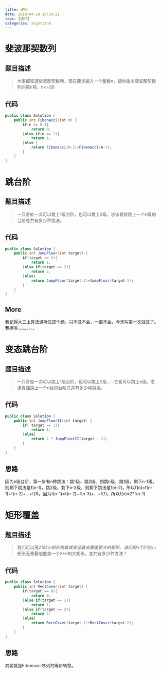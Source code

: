 ```yaml
--- 
title: 递归 
date: 2018-04-28 10:14:21
tags: [递归]
categories: algorithm
---
```


# 斐波那契数列 
## 题目描述
> 大家都知道斐波那契数列，现在要求输入一个整数n，请你输出斐波那契数列的第n项。n<=39
## 代码
```java
public class Solution {
    public int Fibonacci(int n) {
        if(n == 0 ){
            return 0;
        }else if(n == 1){
            return 1;
        }else {
            return Fibonacci(n-1)+Fibonacci(n-2);
        }
    }
}
```
<!--more-->

# 跳台阶  
## 题目描述
> 一只青蛙一次可以跳上1级台阶，也可以跳上2级。求该青蛙跳上一个n级的台阶总共有多少种跳法。
## 代码
```java
public class Solution {
    public int JumpFloor(int target) {
        if(target == 1){
            return 1;
        }else if(target == 2){
            return 2;
        }else{
            return JumpFloor(target-2)+JumpFloor(target-1);
        }
    }
}
```
## More
我记得大三上算法课听过这个题，只不过不会，一直不会，今天写第一次就过了。我擦类。。。。。。。。

# 变态跳台阶   
## 题目描述
> 一只青蛙一次可以跳上1级台阶，也可以跳上2级……它也可以跳上n级。求该青蛙跳上一个n级的台阶总共有多少种跳法。
## 代码
```java
public class Solution {
    public int JumpFloorII(int target) {
        if( target == 1){
            return 1;
        }else{
            return 2 * JumpFloorII(target - 1);
        }    
    }
}
```
## 思路
因为n级台阶，第一步有n种跳法：跳1级、跳2级、到跳n级，跳1级，剩下n-1级，则剩下跳法是f(n-1)，跳2级，剩下n-2级，则剩下跳法是f(n-2)，所以f(n)=f(n-1)+f(n-2)+...+f(1)，因为f(n-1)=f(n-2)+f(n-3)+...+f(1)，所以f(n)=2*f(n-1) 

# 矩形覆盖   
## 题目描述
> 我们可以用2*1的小矩形横着或者竖着去覆盖更大的矩形。请问用n个2*1的小矩形无重叠地覆盖一个2*n的大矩形，总共有多少种方法？
## 代码
```java
public class Solution {
    public int RectCover(int target) {
        if(target == 0){
            return 0;
        }else if(target == 1){
            return 1;
        }else if(target == 2){
            return 2;
        }else{
            return RectCover(target-1)+RectCover(target-2);
        }
    }
}
```
## 思路
其实就是Fibonacci序列的等价转换。




